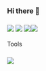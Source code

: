 ### Hi there 👋
### <img src="https://img.shields.io/badge/C-A8B9CC?style=flat-square&logo=C++&logoColor=white"/></a> <img src="https://img.shields.io/badge/C++-00599C?style=flat-square&logo=C++&logoColor=white"/></a> <img src="https://img.shields.io/badge/C Sharp-239120?style=flat-square&logo=C Sharp&logoColor=white"/></a><img src="https://img.shields.io/badge/Unity-FFFFFF?style=flat-square&logo=Unity&logoColor=white"/></a>
<a>Tools</a>
### <a href="https://hits.seeyoufarm.com"><img src="https://hits.seeyoufarm.com/api/count/incr/badge.svg?url=https%3A%2F%2Fgithub.com%2FKimJungWoo02%2FKimJungWoo02&count_bg=%2379C83D&title_bg=%23555555&icon=&icon_color=%23E7E7E7&title=hits&edge_flat=true"/></a>
<!--
**KimJungWoo02/KimJungWoo02** is a ✨ _special_ ✨ repository because its `README.md` (this file) appears on your GitHub profile.

Here are some ideas to get you started:

- 🔭 I’m currently working on ...
- 🌱 I’m currently learning ...
- 👯 I’m looking to collaborate on ...
- 🤔 I’m looking for help with ...
- 💬 Ask me about ...
- 📫 How to reach me: ...
- 😄 Pronouns: ...
- ⚡ Fun fact: ...
-->
